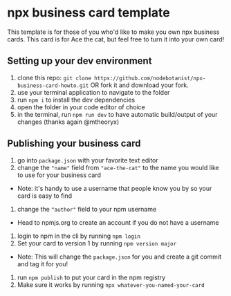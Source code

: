 # npx business card template

This template is for those of you who'd like to make you own npx business cards. This card is for Ace the cat, but feel free to turn it into your own card!

## Setting up your dev environment

1. clone this repo: `git clone https://github.com/nodebotanist/npx-business-card-howto.git` OR fork it and download your fork.
1. use your terminal application to navigate to the folder
1. run `npm i` to install the dev dependencies
1. open the folder in your code editor of choice
1. in the terminal, run `npm run dev` to have automatic build/output of your changes (thanks again @mtheoryx)

## Publishing your business card

1. go into `package.json` with your favorite text editor
1. change the `"name"` field from `"ace-the-cat"` to the name you would like to use for your business card
  * Note: it's handy to use a username that people know you by so your card is easy to find
1. change the `"author"` field to your npm username
  * Head to npmjs.org to create an account if you do not have a username
1. login to npm in the cli by running `npm login`
1. Set your card to version 1 by running `npm version major`
  * Note: This will change the `package.json` for you and create a git commit and tag it for you!
1. run `npm publish` to put your card in the npm registry
1. Make sure it works by running `npx whatever-you-named-your-card`